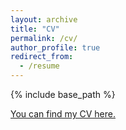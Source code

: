 ```yaml
---
layout: archive
title: "CV"
permalink: /cv/
author_profile: true
redirect_from:
  - /resume
---
```


{% include base_path %}

[You can find my CV here.](https://github.com/pabloargote/pabloargote.github.io/raw/master/files/CV.pdf)
